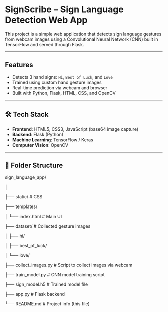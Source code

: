 # SignScribe  – Sign Language Detection Web App

This project is a simple web application that detects sign language gestures from webcam images using a Convolutional Neural Network (CNN) built in TensorFlow and served through Flask.

---

##  Features

- Detects 3 hand signs: `Hi`, `Best of Luck`, and `Love`
- Trained using custom hand gesture images
- Real-time prediction via webcam and browser
- Built with Python, Flask, HTML, CSS, and OpenCV

---

## 🛠️ Tech Stack

- **Frontend**: HTML5, CSS3, JavaScript (base64 image capture)
- **Backend**: Flask (Python)
- **Machine Learning**: TensorFlow / Keras
- **Computer Vision**: OpenCV

---

## 📂 Folder Structure
sign_language_app/


│


├── static/ # CSS 


├── templates/


│ └── index.html # Main UI


├── dataset/ # Collected gesture images


│ ├── hi/


│ ├── best_of_luck/


│ └── love/


├── collect_images.py # Script to collect images via webcam


├── train_model.py # CNN model training script


├── sign_model.h5 # Trained model file


├── app.py # Flask backend


└── README.md # Project info (this file)



